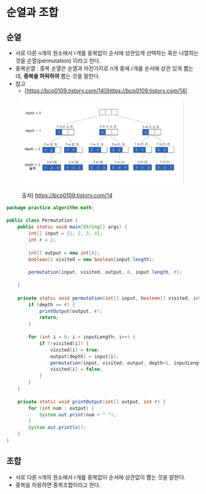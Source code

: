 # 순열과 조합

## 순열

* 서로 다른 n개의 원소에서 r개를 중복없이 순서에 상관있게 선택하는 혹은 나열하는 것을 순열(permutation) 이라고 한다.
* 중복순열 : 중복 순열은 순열과 마찬가지로 n개 중에 r개를 순서에 상관 있게 뽑는데, **중복을 허락하여** 뽑는 것을 말한다.
* 참고
  * [https://bcp0109.tistory.com/14](https://bcp0109.tistory.com/14)

<figure><img src="../../../../.gitbook/assets/image (6) (5) (1).png" alt=""><figcaption><p>출처) <a href="https://bcp0109.tistory.com/14">https://bcp0109.tistory.com/14</a></p></figcaption></figure>

```java
package practice.algorithm.math;

public class Permutation {
    public static void main(String[] args) {
        int[] input = {1, 2, 3, 4};
        int r = 2;

        int[] output = new int[r];
        boolean[] visited = new boolean[input.length];

        permutation(input, visited, output, 0, input.length, r);

    }

    private static void permutation(int[] input, boolean[] visited, int[] output, int depth, int inputLength, int r) {
        if (depth == r) {
            printOutput(output, r);
            return;
        }

        for (int i = 0; i < inputLength; i++) {
            if (!visited[i]) {
                visited[i] = true;
                output[depth] = input[i];
                permutation(input, visited, output, depth+1, inputLength, r);
                visited[i] = false;
            }
        }
    }

    private static void printOutput(int[] output, int r) {
        for (int num : output) {
            System.out.print(num + " ");
        }
        System.out.println();
    }
}
```

## 조합

* 서로 다른 n개의 원소에서 r개를 중복없이 순서에 상관없이 뽑는 것을 말한다.&#x20;
* 중복을 허용하면 중복조합이라고 한다.&#x20;





